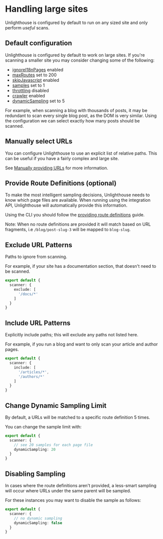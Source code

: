 # Handling large sites

Unlighthouse is configured by default to run on any sized site and only perform _useful_ scans.

## Default configuration

Unlighthouse is configured by default to work on large sites. If you're scanning a smaller site you may consider
changing some of the following:

- [ignoreI18nPages](/config/#scanner-ignorei18npages) enabled
- [maxRoutes](/config/#scanner-maxroutes) set to 200
- [skipJavascript](/config/#scanner-skipjavascript) enabled
- [samples](/config/#scanner-samples) set to 1
- [throttling](/config/#scanner-throttle) disabled
- [crawler](/config/#scanner-crawler) enabled
- [dynamicSampling](/config/#scanner-crawler) set to 5

For example, when scanning a blog with thousands of posts, it may be redundant to scan every single blog post, as the
DOM is very similar. Using the configuration we can select exactly how many posts should be scanned.

## Manually select URLs

You can configure Unlighthouse to use an explicit list of relative paths. This can be useful if you have a fairly complex
and large site.

See [Manually providing URLs](/guide/url-discovery.html#manually-providing-urls) for more information.

## Provide Route Definitions (optional)

To make the most intelligent sampling decisions, Unlighthouse needs to know which page files are available. When running
using the
integration API, Unlighthouse will automatically provide this information.

Using the CLI you should follow the [providing route definitions](/guide/route-definitions.html) guide.

Note: When no route definitions are provided it will match based on URL fragments, i.e `/blog/post-slug-3` will be
mapped to
`blog-slug`.

## Exclude URL Patterns

Paths to ignore from scanning.

For example, if your site has a documentation section, that doesn't need to be scanned.

```ts
export default {
  scanner: {
    exclude: [
      '/docs/*'
    ]
  }
}
```

## Include URL Patterns

Explicitly include paths; this will exclude any paths not listed here.

For example, if you run a blog and want to only scan your article and author pages.

```ts
export default {
  scanner: {
    include: [
      '/articles/*',
      '/authors/*'
    ]
  }
}
```

## Change Dynamic Sampling Limit

By default, a URLs will be matched to a specific route definition 5 times.

You can change the sample limit with:

```ts
export default {
  scanner: {
    // see 20 samples for each page file
    dynamicSampling: 20
  }
}
```

## Disabling Sampling

In cases where the route definitions aren't provided, a less-smart sampling will occur where URLs under the same parent
will be sampled.

For these instances you may want to disable the sample as follows:

```ts
export default {
  scanner: {
    // no dynamic sampling
    dynamicSampling: false
  }
}
```



